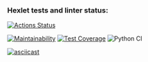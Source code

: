 ### Hexlet tests and linter status:
[![Actions Status](https://github.com/SergeyKornienko/python-project-lvl2/workflows/hexlet-check/badge.svg)](https://github.com/SergeyKornienko/python-project-lvl2/actions)

[![Maintainability](https://api.codeclimate.com/v1/badges/b69f5748279bd2efc928/maintainability)](https://codeclimate.com/github/SergeyKornienko/python-project-lvl2/maintainability) [![Test Coverage](https://api.codeclimate.com/v1/badges/b69f5748279bd2efc928/test_coverage)](https://codeclimate.com/github/SergeyKornienko/python-project-lvl2/test_coverage) ![Python CI](https://github.com/SergeyKornienko/python-project-lvl2/workflows/Python%20CI/badge.svg)

[![asciicast](https://asciinema.org/a/6AKUMpgnGDP56MavAV99zr6XN.svg)](https://asciinema.org/a/6AKUMpgnGDP56MavAV99zr6XN)